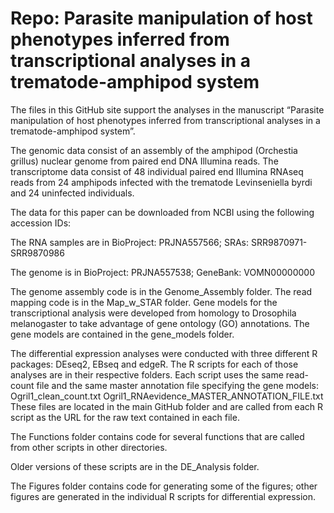 # Repo: Parasite manipulation of host phenotypes inferred from transcriptional analyses in a trematode-amphipod system

The files in this GitHub site support the analyses in the manuscript “Parasite manipulation of host phenotypes inferred from transcriptional analyses in a trematode-amphipod system”.

The genomic data consist of an assembly of the amphipod (Orchestia grillus) nuclear genome from paired end DNA Illumina reads. The transcriptome data consist of 48 individual paired end Illumina RNAseq reads from 24 amphipods infected with the trematode Levinseniella byrdi and 24 uninfected individuals. 

The data for this paper can be downloaded from NCBI using the following accession IDs:

The RNA samples are in BioProject: PRJNA557566; SRAs: SRR9870971-SRR9870986

The genome is in BioProject: PRJNA557538; GeneBank: VOMN00000000

The genome assembly code is in the Genome_Assembly folder. 
The read mapping code is in the Map_w_STAR folder. 
Gene models for the transcriptional analysis were developed from homology to Drosophila melanogaster to take advantage of gene ontology (GO) annotations. 
The gene models are contained in the gene_models folder. 

The differential expression analyses were conducted with three different R packages: DEseq2, EBseq and edgeR. The R scripts for each of those analyses are in their respective folders. Each script uses the same read-count file and the same master annotation file specifying the gene models: 
Ogril1_clean_count.txt 
Ogril1_RNAevidence_MASTER_ANNOTATION_FILE.txt 
These files are located in the main GitHub folder and are called from each R script as the URL for the raw text contained in each file. 

The Functions folder contains code for several functions that are called from other scripts in other directories. 

Older versions of these scripts are in the DE_Analysis folder.

The Figures folder contains code for generating some of the figures; other figures are generated in the individual R scripts for differential expression.
